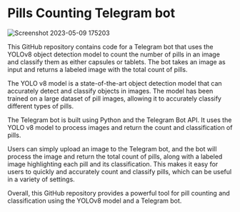 # Pills Counting Telegram bot
![Screenshot 2023-05-09 175203](https://github.com/seblful/pills-counter-telegram-bot/assets/91833187/90086eed-bd86-412b-9a16-961590f5a142)

This GitHub repository contains code for a Telegram bot that uses the YOLOv8 object detection model to count the number of pills in an image and classify them as either capsules or tablets. The bot takes an image as input and returns a labeled image with the total count of pills.

The YOLO v8 model is a state-of-the-art object detection model that can accurately detect and classify objects in images. The model has been trained on a large dataset of pill images, allowing it to accurately classify different types of pills.

The Telegram bot is built using Python and the Telegram Bot API. It uses the YOLO v8 model to process images and return the count and classification of pills.

Users can simply upload an image to the Telegram bot, and the bot will process the image and return the total count of pills, along with a labeled image highlighting each pill and its classification. This makes it easy for users to quickly and accurately count and classify pills, which can be useful in a variety of settings.

Overall, this GitHub repository provides a powerful tool for pill counting and classification using the YOLOv8 model and a Telegram bot.
